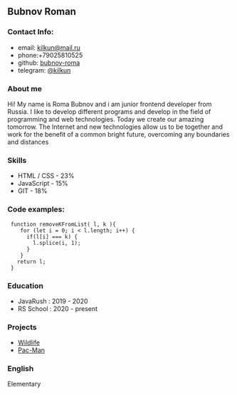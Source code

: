 ## Bubnov Roman

### Contact Info:  

* email: kilkun@mail.ru  
* phone:+79025810525
* github: [bubnov-roma](https://github.com/Bubnov-Roma)
* telegram: [@kilkun](https://t.me/kilkun)

### About me

Hi! My name is Roma Bubnov and i am junior frontend developer from Russia. I like to develop different programs and develop in the field of programming and web technologies. Today we create our amazing tomorrow. The Internet and new technologies allow us to be together and work for the benefit of a common bright future, overcoming any boundaries and distances

### Skills

* HTML / CSS - 23%
* JavaScript - 15%
* GIT - 18%

### Code examples:

```
 function removeKFromList( l, k ){
    for (let i = 0; i < l.length; i++) {
      if(l[i] === k) {
        l.splice(i, 1);
      }
    }
   return l;
 }
```

### Education

* JavaRush : 2019 - 2020
* RS School : 2020 - present

### Projects

* [Wildlife](https://rolling-scopes-school.github.io/bubnov-roma-JSFE2021Q1/wildlife/)
* [Pac-Man](https://rolling-scopes-school.github.io/bubnov-roma-JSFEPRESCHOOL/js30-random-game/)

### English

Elementary
